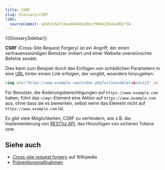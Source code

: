 ```yaml
---
title: CSRF
slug: Glossary/CSRF
l10n:
  sourceCommit: ada5fa5ef15eadd44b549ecf906423b4a2092f34
---
```


{{GlossarySidebar}}

**CSRF** (Cross-Site Request Forgery) ist ein Angriff, der einen vertrauenswürdigen Benutzer imitiert und einer Website unerwünschte Befehle sendet.

Dies kann zum Beispiel durch das Einfügen von schädlichen Parametern in eine [URL](/de/docs/Glossary/URL) hinter einem Link erfolgen, der vorgibt, woanders hinzugehen:

```html
<img src="https://www.example.com/index.php?action=delete&id=123" />
```

Für Benutzer, die Änderungsberechtigungen auf `https://www.example.com` haben, führt das `<img>`-Element eine Aktion auf `https://www.example.com` aus, ohne dass sie es bemerken, selbst wenn das Element nicht auf `https://www.example.com` ist.

Es gibt viele Möglichkeiten, CSRF zu verhindern, wie z.B. die Implementierung von [RESTful API](/de/docs/Glossary/REST), das Hinzufügen von sicheren Tokens usw.

## Siehe auch

- [Cross-site request forgery](https://en.wikipedia.org/wiki/Cross-site_request_forgery) auf Wikipedia
- [Präventionsmaßnahmen](https://cheatsheetseries.owasp.org/cheatsheets/Cross-Site_Request_Forgery_Prevention_Cheat_Sheet.html)
